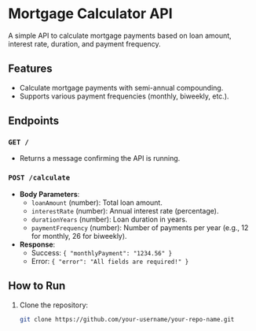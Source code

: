 # Mortgage Calculator API

A simple API to calculate mortgage payments based on loan amount, interest rate, duration, and payment frequency.

## Features

- Calculate mortgage payments with semi-annual compounding.
- Supports various payment frequencies (monthly, biweekly, etc.).

## Endpoints

### `GET /`

- Returns a message confirming the API is running.

### `POST /calculate`

- **Body Parameters**:
  - `loanAmount` (number): Total loan amount.
  - `interestRate` (number): Annual interest rate (percentage).
  - `durationYears` (number): Loan duration in years.
  - `paymentFrequency` (number): Number of payments per year (e.g., 12 for monthly, 26 for biweekly).
- **Response**:
  - Success: `{ "monthlyPayment": "1234.56" }`
  - Error: `{ "error": "All fields are required!" }`

## How to Run

1. Clone the repository:
   ```bash
   git clone https://github.com/your-username/your-repo-name.git
   ```
